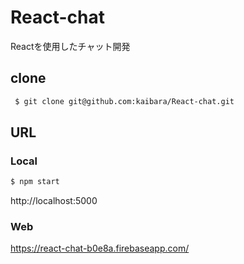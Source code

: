 # React-chat
Reactを使用したチャット開発

## clone
```sh
 $ git clone git@github.com:kaibara/React-chat.git
```

## URL
### Local
```sh
$ npm start
```

http://localhost:5000

### Web
https://react-chat-b0e8a.firebaseapp.com/
